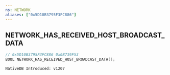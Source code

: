```yaml
---
ns: NETWORK
aliases: ["0x5D10B3795F3FC886"]
---
```

## NETWORK_HAS_RECEIVED_HOST_BROADCAST_DATA

```c
// 0x5D10B3795F3FC886 0x0B739F53
BOOL NETWORK_HAS_RECEIVED_HOST_BROADCAST_DATA();
```

```
NativeDB Introduced: v1207
```

